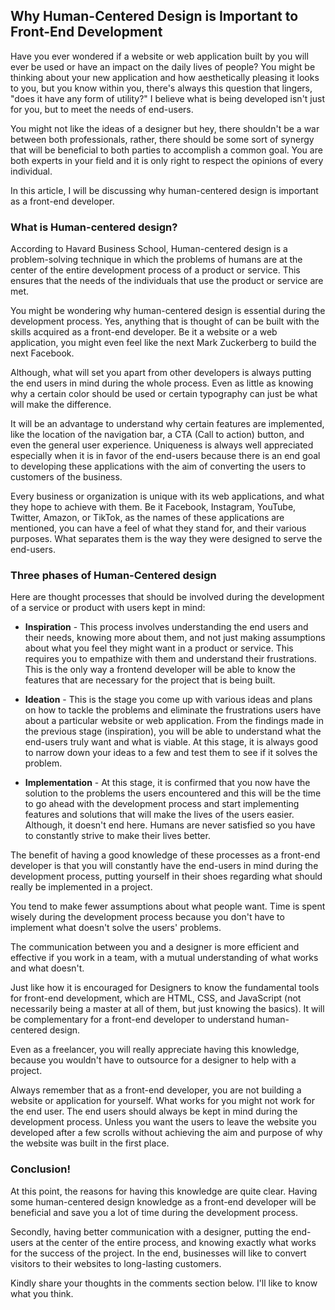 ## Why Human-Centered Design is Important to Front-End Development

Have you ever wondered if a website or web application built by you will ever be used or have an impact on the daily lives of people? You might be thinking about your new application and how aesthetically pleasing it looks to you, but you know within you, there's always this question that lingers, "does it have any form of utility?" I believe what is being developed isn't just for you, but to meet the needs of end-users.   

You might not like the ideas of a designer but hey, there shouldn't be a war between both professionals, rather, there should be some sort of synergy that will be beneficial to both parties to accomplish a common goal. You are both experts in your field and it is only right to respect the opinions of every individual. 

In this article, I will be discussing why human-centered design is important as a front-end developer.

### What is Human-centered design?
According to Havard Business School, Human-centered design is a problem-solving technique in which the problems of humans are at the center of the entire development process of a product or service. This ensures that the needs of the individuals that use the product or service are met.

You might be wondering why human-centered design is essential during the development process. Yes, anything that is thought of can be built with the skills acquired as a front-end developer. Be it a website or a web application, you might even feel like the next Mark Zuckerberg to build the next Facebook. 

Although, what will set you apart from other developers is always putting the end users in mind during the whole process. Even as little as knowing why a certain color should be used or certain typography can just be what will make the difference. 
 
It will be an advantage to understand why certain features are implemented, like the location of the navigation bar, a CTA (Call to action) button, and even the general user experience. Uniqueness is always well appreciated especially when it is in favor of the end-users because there is an end goal to developing these applications with the aim of converting the users to customers of the business.

Every business or organization is unique with its web applications, and what they hope to achieve with them. Be it Facebook, Instagram, YouTube, Twitter, Amazon, or TikTok, as the names of these applications are mentioned, you can have a feel of what they stand for, and their various purposes. What separates them is the way they were designed to serve the end-users.   

### Three phases of Human-Centered design
Here are thought processes that should be involved during the development of a service or product with users kept in mind:

- **Inspiration** - This process involves understanding the end users and their needs, knowing more about them, and not just making assumptions about what you feel they might want in a product or service. This requires you to empathize with them and understand their frustrations. This is the only way a frontend developer will be able to know the features that are necessary for the project that is being built.

- **Ideation** - This is the stage you come up with various ideas and plans on how to tackle the problems and eliminate the frustrations users have about a particular website or web application. From the findings made in the previous stage (inspiration), you will be able to understand what the end-users truly want and what is viable. At this stage, it is always good to narrow down your ideas to a few and test them to see if it solves the problem.

- **Implementation** - At this stage, it is confirmed that you now have the solution to the problems the users encountered and this will be the time to go ahead with the development process and start implementing features and solutions that will make the lives of the users easier. Although, it doesn't end here. Humans are never satisfied so you have to constantly strive to make their lives better.

The benefit of having a good knowledge of these processes as a front-end developer is that you will constantly have the end-users in mind during the development process, putting yourself in their shoes regarding what should really be implemented in a project. 

You tend to make fewer assumptions about what people want. Time is spent wisely during the development process because you don't have to implement what doesn't solve the users' problems.

The communication between you and a designer is more efficient and effective if you work in a  team, with a mutual understanding of what works and what doesn't. 

Just like how it is encouraged for Designers to know the fundamental tools for front-end development, which are HTML, CSS, and JavaScript (not necessarily being a master at all of them, but just knowing the basics). It will be complementary for a front-end developer to understand human-centered design.  

Even as a freelancer, you will really appreciate having this knowledge, because you wouldn't have to outsource for a designer to help with a project.

Always remember that as a front-end developer, you are not building a website or application for yourself. What works for you might not work for the end user. The end users should always be kept in mind during the development process. Unless you want the users to leave the website you developed after a few scrolls without achieving the aim and purpose of why the website was built in the first place.

### Conclusion!
At this point, the reasons for having this knowledge are quite clear. Having some human-centered design knowledge as a front-end developer will be beneficial and save you a lot of time during the development process. 

Secondly, having better communication with a designer, putting the end-users at the center of the entire process, and knowing exactly what works for the success of the project. In the end, businesses will like to convert visitors to their websites to long-lasting customers. 

Kindly share your thoughts in the comments section below. I'll like to know what you think.



